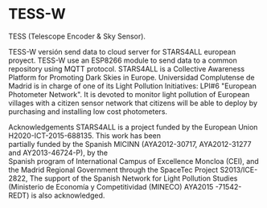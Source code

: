 # TESS-W
TESS (Telescope Encoder & Sky Sensor).

TESS-W versión send data to cloud server for STARS4ALL european proyect.
TESS-W use an ESP8266 module to send data to a common repository using MQTT protocol. 
STARS4ALL is a Collective Awareness Platform for Promoting Dark Skies in Europe. 
Universidad Complutense de Madrid is in charge of one of its Light Pollution Initiatives: LPI#6 "European Photometer Network". It is devoted to monitor light pollution of European villages with a citizen sensor network that citizens will be able to deploy by purchasing and installing low cost photometers.  

Acknowledgements
STARS4ALL  is  a  project  funded  by  the  European  Union  H2020-ICT-2015-688135.  This  work  has  been  
partially  funded  by  the  Spanish  MICINN  (AYA2012-30717,  AYA2012-31277  and  AY2013-46724-P),  by  the  
Spanish program of International Campus of Excellence Moncloa (CEI), and the Madrid Regional Government 
through the SpaceTec Project S2013/ICE-2822, The support of the Spanish Network for Light Pollution Studies 
(Ministerio de Economía y Competitividad (MINECO) AYA2015 -71542- REDT) is also acknowledged.
